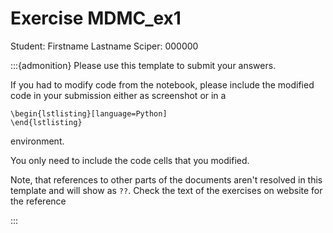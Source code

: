 # Exercise MDMC_ex1

Student:  Firstname Lastname    Sciper: 000000

:::{admonition} Please use this template to submit your answers. 

If you had to modify code from the notebook, please include the modified code in your submission either as screenshot or in a 

```
\begin{lstlisting}[language=Python]
\end{lstlisting}
```


environment. 

You only need to include the code cells that you modified.

Note, that references to other parts of the documents aren't resolved in this template and will show as `??`. Check the text of the exercises on website for the reference

:::